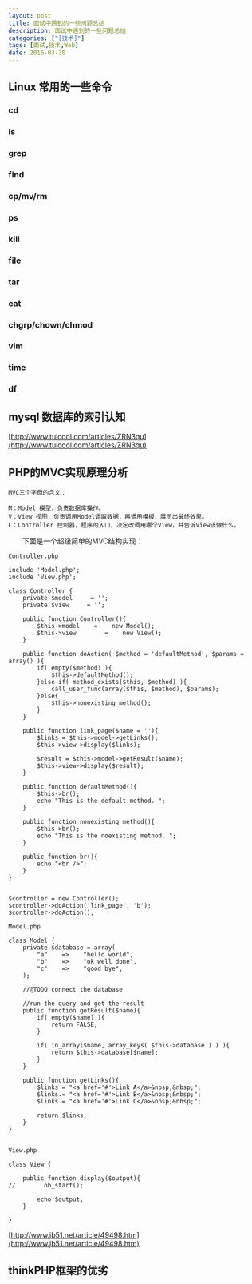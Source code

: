```yaml
---
layout: post
title: 面试中遇到的一些问题总结
description: 面试中遇到的一些问题总结
categories: ["[技术]"]
tags: [面试,技术,Web]
date: 2016-03-30
---
```


## Linux 常用的一些命令

### cd

### ls

### grep

### find

### cp/mv/rm

### ps

### kill

### file

### tar

### cat

### chgrp/chown/chmod

### vim

### time

### df

## mysql 数据库的索引认知

[http://www.tuicool.com/articles/ZRN3qu](http://www.tuicool.com/articles/ZRN3qu)

## PHP的MVC实现原理分析

	MVC三个字母的含义：

	M：Model 模型，负责数据库操作。
	V：View 视图，负责调用Model调取数据，再调用模板，展示出最终效果。
	C：Controller 控制器，程序的入口，决定改调用哪个View，并告诉View该做什么。

　　下面是一个超级简单的MVC结构实现：

	Controller.php

	include 'Model.php';
	include 'View.php';

	class Controller {
	    private $model     = '';
	    private $view     = '';
	    
	    public function Controller(){
	        $this->model    =    new Model();
	        $this->view        =    new View();
	    }
	    
	    public function doAction( $method = 'defaultMethod', $params = array() ){
	        if( empty($method) ){
	            $this->defaultMethod();
	        }else if( method_exists($this, $method) ){
	            call_user_func(array($this, $method), $params);
	        }else{
	            $this->nonexisting_method();
	        }
	    }
	    
	    public function link_page($name = ''){
	        $links = $this->model->getLinks();
	        $this->view->display($links);
	        
	        $result = $this->model->getResult($name);
	        $this->view->display($result);
	    }
	    
	    public function defaultMethod(){
	        $this->br();
	        echo "This is the default method. ";
	    }
	    
	    public function nonexisting_method(){
	        $this->br();
	        echo "This is the noexisting method. ";
	    }
	    
	    public function br(){
	        echo "<br />";
	    }
	}


	$controller = new Controller();
	$controller->doAction('link_page', 'b');
	$controller->doAction();

	Model.php

	class Model {
	    private $database = array(
	        "a"    =>    "hello world",
	        "b"    =>    "ok well done",
	        "c"    =>    "good bye",
	    );
	    
	    //@TODO connect the database
	    
	    //run the query and get the result
	    public function getResult($name){
	        if( empty($name) ){
	            return FALSE;
	        }
	        
	        if( in_array($name, array_keys( $this->database ) ) ){
	            return $this->database[$name];
	        }
	    }

	    public function getLinks(){
	        $links = "<a href='#'>Link A</a>&nbsp;&nbsp;";
	        $links.= "<a href='#'>Link B</a>&nbsp;&nbsp;";
	        $links.= "<a href='#'>Link C</a>&nbsp;&nbsp;";
	        
	        return $links;
	    }
	}


	View.php

	class View {
	    
	    public function display($output){
	//        ob_start();
	        
	        echo $output;
	    }
	    
	}

[http://www.jb51.net/article/49498.htm](http://www.jb51.net/article/49498.htm)

## thinkPHP框架的优劣


